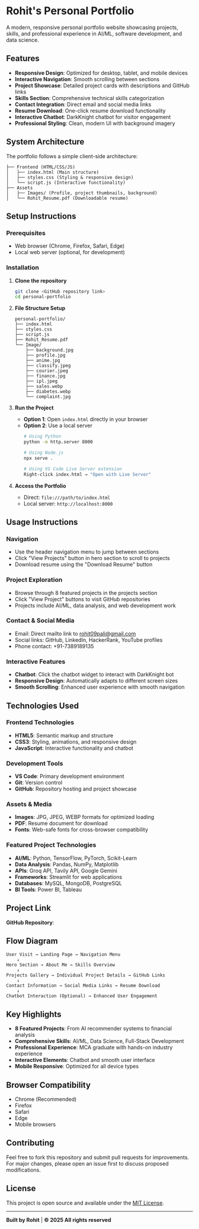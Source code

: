 # Rohit's Personal Portfolio

A modern, responsive personal portfolio website showcasing projects, skills, and professional experience in AI/ML, software development, and data science.

##  Features

- **Responsive Design**: Optimized for desktop, tablet, and mobile devices
- **Interactive Navigation**: Smooth scrolling between sections
- **Project Showcase**: Detailed project cards with descriptions and GitHub links
- **Skills Section**: Comprehensive technical skills categorization
- **Contact Integration**: Direct email and social media links
- **Resume Download**: One-click resume download functionality
- **Interactive Chatbot**: DarkKnight chatbot for visitor engagement
- **Professional Styling**: Clean, modern UI with background imagery

##  System Architecture

The portfolio follows a simple client-side architecture:

```
├── Frontend (HTML/CSS/JS)
│   ├── index.html (Main structure)
│   ├── styles.css (Styling & responsive design)
│   └── script.js (Interactive functionality)
├── Assets
│   ├── Images/ (Profile, project thumbnails, background)
│   └── Rohit_Resume.pdf (Downloadable resume)

```

##  Setup Instructions

### Prerequisites
- Web browser (Chrome, Firefox, Safari, Edge)
- Local web server (optional, for development)

### Installation

1. **Clone the repository**
   ```bash
   git clone <GitHub repository link>
   cd personal-portfolio
   ```

2. **File Structure Setup**
   ```
   personal-portfolio/
   ├── index.html
   ├── styles.css
   ├── script.js
   ├── Rohit_Resume.pdf
   └── Image/
       ├── background.jpg
       ├── profile.jpg
       ├── anime.jpg
       ├── classify.jpeg
       ├── courier.jpeg
       ├── finance.jpg
       ├── ipl.jpeg
       ├── sales.webp
       ├── diabetes.webp
       └── complaint.jpg
   ```

3. **Run the Project**
   - **Option 1**: Open `index.html` directly in your browser
   - **Option 2**: Use a local server
     ```bash
     # Using Python
     python -m http.server 8000
     
     # Using Node.js
     npx serve .
     
     # Using VS Code Live Server extension
     Right-click index.html → "Open with Live Server"
     ```

4. **Access the Portfolio**
   - Direct: `file:///path/to/index.html`
   - Local server: `http://localhost:8000`

##  Usage Instructions

### Navigation
- Use the header navigation menu to jump between sections
- Click "View Projects" button in hero section to scroll to projects
- Download resume using the "Download Resume" button

### Project Exploration
- Browse through 8 featured projects in the projects section
- Click "View Project" buttons to visit GitHub repositories
- Projects include AI/ML, data analysis, and web development work

### Contact & Social Media
- Email: Direct mailto link to rohit09pali@gmail.com
- Social links: GitHub, LinkedIn, HackerRank, YouTube profiles
- Phone contact: +91-7389189135

### Interactive Features
- **Chatbot**: Click the chatbot widget to interact with DarkKnight bot
- **Responsive Design**: Automatically adapts to different screen sizes
- **Smooth Scrolling**: Enhanced user experience with smooth navigation

##  Technologies Used

### Frontend Technologies
- **HTML5**: Semantic markup and structure
- **CSS3**: Styling, animations, and responsive design
- **JavaScript**: Interactive functionality and chatbot

### Development Tools
- **VS Code**: Primary development environment
- **Git**: Version control
- **GitHub**: Repository hosting and project showcase

### Assets & Media
- **Images**: JPG, JPEG, WEBP formats for optimized loading
- **PDF**: Resume document for download
- **Fonts**: Web-safe fonts for cross-browser compatibility

### Featured Project Technologies
- **AI/ML**: Python, TensorFlow, PyTorch, Scikit-Learn
- **Data Analysis**: Pandas, NumPy, Matplotlib
- **APIs**: Groq API, Tavily API, Google Gemini
- **Frameworks**: Streamlit for web applications
- **Databases**: MySQL, MongoDB, PostgreSQL
- **BI Tools**: Power BI, Tableau

##  Project Link

**GitHub Repository**: [<GitHub repository link>](https://github.com/rohitpali)

## Flow Diagram

```
User Visit → Landing Page → Navigation Menu
    ↓
Hero Section → About Me → Skills Overview
    ↓
Projects Gallery → Individual Project Details → GitHub Links
    ↓
Contact Information → Social Media Links → Resume Download
    ↓
Chatbot Interaction (Optional) → Enhanced User Engagement
```

##  Key Highlights

- **8 Featured Projects**: From AI recommender systems to financial analysis
- **Comprehensive Skills**: AI/ML, Data Science, Full-Stack Development
- **Professional Experience**: MCA graduate with hands-on industry experience
- **Interactive Elements**: Chatbot and smooth user interface
- **Mobile Responsive**: Optimized for all device types

##  Browser Compatibility

-  Chrome (Recommended)
-  Firefox
-  Safari
-  Edge
-  Mobile browsers

##  Contributing

Feel free to fork this repository and submit pull requests for improvements. For major changes, please open an issue first to discuss proposed modifications.

## License

This project is open source and available under the [MIT License](LICENSE).

---

**Built by Rohit** | **© 2025 All rights reserved**
